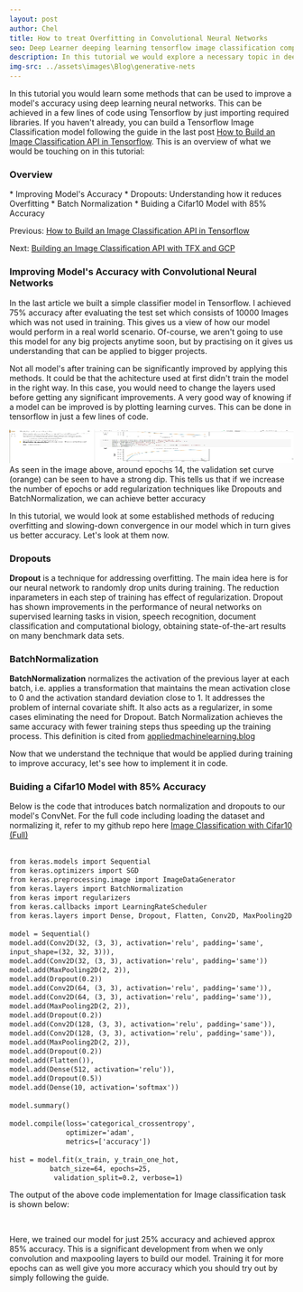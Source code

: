 ```yaml
---
layout: post
author: Chel
title: How to treat Overfitting in Convolutional Neural Networks
seo: Deep Learner deeping learning tensorflow image classification computer vision embeddings convolutional neural networks overfitting
description: In this tutorial we would explore a necessary topic in deep learning - overfitting. We would learn what it is ,and how to combact it using known regularization methods like dropouts, batch normalization etc. We also cover how to build an Image Classify using the popular Cifar 10 and Cifar 100 datasets that achieves high accuracy of 85%.
img-src: ../assets\images\Blog\generative-nets
---
```


In this tutorial you would learn some methods that can be used to improve a model's accuracy using deep learning neural networks. This can be achieved in a few lines of code using Tensorflow by just importing required libraries. If you haven't already, you can build a Tensorflow Image Classification model following the guide in the last post <a href="">How to Build an Image Classification API in Tensorflow</a>. This is an overview of what we would be touching on in this tutorial:

<h3>Overview</h3>
* Improving Model's Accuracy
* Dropouts: Understanding how it reduces Overfitting
* Batch Normalization
* Buiding a Cifar10 Model with 85% Accuracy

Previous: <a href="">How to Build an Image Classification API in Tensorflow</a>

Next: <a href="">Building an Image Classification API with TFX and GCP </a>


<h3>Improving Model's Accuracy with Convolutional Neural Networks</h3>

In the last article we built a simple classifier model in Tensorflow. I achieved 75% accuracy after evaluating the test set which consists of 10000 Images which was not used in training. This gives us a view of how our model would perform in a real world scenario. Of-course, we aren't going to use this model for any big projects anytime soon, but by practising on it gives us understanding that can be applied to bigger projects. 

Not all model's after training can be significantly improved by applying this methods. It could be that the achitecture used at first didn't train the model in the right way. In this case, you would need to change the layers used before getting any significant improvements. A very good way of knowing if a model can be improved is by plotting learning curves. This can be done in tensorflow in just a few lines of code. 

<img src="/assets/images/Blog/Blog-img/learning-curves-cifar10-dataset.webp" class="img-fluid" alt="Learning Curves Of Cifar10" width="100%" height="60vh">
As seen in the image above, around epochs 14, the validation set curve (orange) can be seen to have a strong dip. This tells us that if we increase the number of epochs or add regularization techniques like Dropouts and BatchNormalization, we can achieve better accuracy

In this tutorial, we would look at some established methods of reducing overfitting and slowing-down convergence in our model which in turn gives us better accuracy. Let's look at them now.


<h3>Dropouts</h3>
<b>Dropout</b> is a technique for addressing overfitting. The main idea here is for our neural network to randomly drop units during training. The reduction inparameters in each step of training has effect of regularization. Dropout has shown improvements in the performance of neural networks on supervised learning tasks in vision, speech recognition, document classification and computational biology, obtaining state-of-the-art results on many benchmark data sets.

<h3>BatchNormalization</h3>
<b>BatchNormalization</b> normalizes the activation of the previous layer at each batch, i.e. applies a transformation that maintains the mean activation close to 0 and the activation standard deviation close to 1. It addresses the problem of internal covariate shift. It also acts as a regularizer, in some cases eliminating the need for Dropout. Batch Normalization achieves the same accuracy with fewer training steps thus speeding up the training process. This definition is cited from <a href="https://appliedmachinelearning.blog/2018/03/24/achieving-90-accuracy-in-object-recognition-task-on-cifar-10-dataset-with-keras-convolutional-neural-networks/">appliedmachinelearning.blog</a>


Now that we understand the technique that would be applied during training to improve accuracy, let's see how to implement it in code.


<h3>Buiding a Cifar10 Model with 85% Accuracy</h3>

Below is the code that introduces batch normalization and dropouts to our model's ConvNet. For the full code including loading the dataset and normalizing it, refer to my github repo here <a href="">Image Classification with Cifar10 (Full) </a>

<pre><code>
from keras.models import Sequential
from keras.optimizers import SGD
from keras.preprocessing.image import ImageDataGenerator
from keras.layers import BatchNormalization
from keras import regularizers
from keras.callbacks import LearningRateScheduler
from keras.layers import Dense, Dropout, Flatten, Conv2D, MaxPooling2D

model = Sequential()
model.add(Conv2D(32, (3, 3), activation='relu', padding='same', input_shape=(32, 32, 3))),
model.add(Conv2D(32, (3, 3), activation='relu', padding='same'))
model.add(MaxPooling2D(2, 2)),
model.add(Dropout(0.2))
model.add(Conv2D(64, (3, 3), activation='relu', padding='same')),
model.add(Conv2D(64, (3, 3), activation='relu', padding='same')),
model.add(MaxPooling2D(2, 2)),
model.add(Dropout(0.2))
model.add(Conv2D(128, (3, 3), activation='relu', padding='same')),
model.add(Conv2D(128, (3, 3), activation='relu', padding='same')),
model.add(MaxPooling2D(2, 2)),
model.add(Dropout(0.2))
model.add(Flatten()),
model.add(Dense(512, activation='relu')),
model.add(Dropout(0.5))
model.add(Dense(10, activation='softmax'))

model.summary()

model.compile(loss='categorical_crossentropy',
              optimizer='adam',
              metrics=['accuracy'])

hist = model.fit(x_train, y_train_one_hot, 
          batch_size=64, epochs=25, 
           validation_split=0.2, verbose=1)
</code></pre>

The output of the above code implementation for Image classification task is shown below:

<img src="">

Here, we trained our model for just 25% accuracy and achieved approx 85% accuracy. This is a significant development from when we only convolution and maxpooling layers to build our model. Training it for more epochs can as well give you more accuracy which you should try out by simply following the guide.
